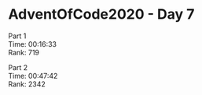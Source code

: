 # AdventOfCode2020 - Day 7

Part 1  
Time: 00:16:33   
Rank: 719

Part 2  
Time: 00:47:42  
Rank: 2342